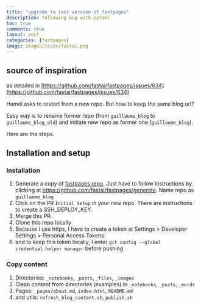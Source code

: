 ```yaml
---
title: "upgrade to last version of fastpages"
description: following bug with pyYaml
toc: true
comments: true
layout: post
categories: [fastpages]
image: images/icons/fastai.png
---
```


## source of inspiration

as detailed in [https://github.com/fastai/fastpages/issues/634](https://github.com/fastai/fastpages/issues/634)



Hamel asks to restart from a new repo. But how to keep the same blog url?

Easy way is to rename former repo (from `guillaume_blog` to `guillaume_blog_old`) and initiate new repo as former one (`guillaume_blog`).

Here are the steps.



## Installation and setup



### Installation

1. Generate a copy of [fastpages repo](https://github.com/fastai/fastpages#setup-instructions). Just have to follow instructions by clicking at https://github.com/fastai/fastpages/generate. Name repo as `guillaume_blog`
2. Click on the PR `Initial Setup` in your new repo. There are instructions to create a SSH_DEPLOY_KEY.
3. Merge this PR
4. Clone this repo locally
5. Because I use https, I have to create a token at Settings > Developer Settings > Personal Access Tokens
6. and to keep this token locally, I enter `git config --global credential.helper manager` before pushing



### Copy content

1. Directories: `_notebooks`, `_posts`, `_files`, `_images`
2. Clean content from directories (examples) in  `_notebooks`, `_posts`, `_words`
3. Pages: `_pages/about.md`, `index.html`, `README.md`
4. and utils: `refresh_blog_content.sh`, `publish.sh`



